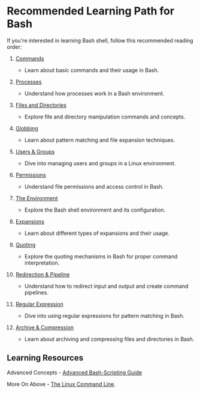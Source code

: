 # Recommended Learning Path for Bash

If you're interested in learning Bash shell, follow this recommended reading order:

1. [Commands](./01.Commands.md) 
   - Learn about basic commands and their usage in Bash.

2. [Processes](./02.Processes.md)
   - Understand how processes work in a Bash environment.

3. [Files and Directories](./03.Files%20and%20Directories.md)
   - Explore file and directory manipulation commands and concepts.

4. [Globbing](./04.Globbing.md) 
   - Learn about pattern matching and file expansion techniques.

5. [Users & Groups](./05.Users%20&%20Groups.md)
   - Dive into managing users and groups in a Linux environment.

6. [Permissions](./06.Permissions.md)
   - Understand file permissions and access control in Bash.

7. [The Environment](./07.The%20Environment.md) 
   - Explore the Bash shell environment and its configuration.

8. [Expansions](./08.Expansion.md)
   - Learn about different types of expansions and their usage.

9. [Quoting](./09.Quoting.md)
   - Explore the quoting mechanisms in Bash for proper command interpretation.

10. [Redirection & Pipeline](./10.Redirection%20&%20Pipeline.md)
    - Understand how to redirect input and output and create command pipelines.

11. [Regular Expression](./11.Regular%20Expressions.md)
    - Dive into using regular expressions for pattern matching in Bash.

12. [Archive & Compression](./12.Archive%20&%20Compression.md)
    - Learn about archiving and compressing files and directories in Bash.

## Learning Resources 
Advanced Concepts - [Advanced Bash-Scripting Guide](https://tldp.org/LDP/abs/html/)

More On Above - [The Linux Command Line](https://linuxcommand.org/tlcl.php).

